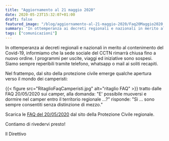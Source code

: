 ```yaml
---
title: "Aggiornamento al 21 maggio 2020"
date: 2020-05-23T15:32:07+01:00
draft: false
featured_image: "/blog/aggiornamento-al-21-maggio-2020/Faq20Maggio2020.jpg"
summary: "In ottemperanza ai decreti regionali e nazionali in merito al contenimento del Covid-19 ..."
tags: ["comunicazioni"]
---
```


In ottemperanza ai decreti regionali e nazionali in merito al contenimento del Covid-19, informiamo che la sede sociale del CCTN rimarrà chiusa fino a nuovo ordine.
I programmi per uscite, viaggi ed iniziative sono sospesi.
Siamo sempre reperibili tramite telefono, whatsapp o mail ai soliti recapiti.

Nel frattempo, dal sito della protezione civile emerge qualche apertura verso il mondo dei camperisti:

{{< figure src="RitaglioFaqCamperisti.jpg" alt="ritaglio FAQ" >}}
tratto dalle FAQ 20/05/2020 sui camper, alla domanda: "E' possibile muoversi e dormire nel camper entro il territorio regionale ...?" risponde: "Sì ... sono sempre consentiti senza distinzione di mezzo." 

Scarica le [FAQ del 20/05/2020](https://www.protezionecivile.fvg.it/sites/default/files/basic-page/attachments/2020-05/faq%2020.05.2020.pdf) dal sito della Protezione Civile regionale.

Contiamo di rivedervi presto!

Il Direttivo